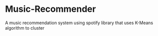 # Music-Recommender
A music recommendation system using spotify library that uses K-Means algorithm to cluster 
